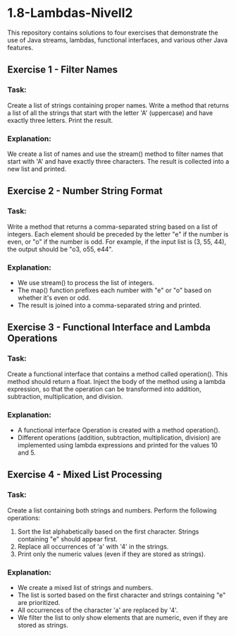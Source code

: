 # 1.8-Lambdas-Nivell2
This repository contains solutions to four exercises that demonstrate the use of Java streams, lambdas, functional interfaces, and various other Java features.

## Exercise 1 - Filter Names
### Task:
Create a list of strings containing proper names. Write a method that returns a list of all the strings that start with the letter 'A' (uppercase) and have exactly three letters. Print the result.
### Explanation:
We create a list of names and use the stream() method to filter names that start with 'A' and have exactly three characters.
The result is collected into a new list and printed.

## Exercise 2 - Number String Format
### Task:
Write a method that returns a comma-separated string based on a list of integers. Each element should be preceded by the letter "e" if the number is even, or "o" if the number is odd. For example, if the input list is (3, 55, 44), the output should be "o3, o55, e44".
### Explanation:
- We use stream() to process the list of integers.
- The map() function prefixes each number with "e" or "o" based on whether it's even or odd.
- The result is joined into a comma-separated string and printed.

## Exercise 3 - Functional Interface and Lambda Operations
### Task:
Create a functional interface that contains a method called operation(). This method should return a float. Inject the body of the method using a lambda expression, so that the operation can be transformed into addition, subtraction, multiplication, and division.
### Explanation:
- A functional interface Operation is created with a method operation().
- Different operations (addition, subtraction, multiplication, division) are implemented using lambda expressions and printed for the values 10 and 5.

## Exercise 4 - Mixed List Processing
### Task:
Create a list containing both strings and numbers. Perform the following operations:
1. Sort the list alphabetically based on the first character. Strings containing "e" should appear first.
2. Replace all occurrences of 'a' with '4' in the strings.
3. Print only the numeric values (even if they are stored as strings).
### Explanation:
- We create a mixed list of strings and numbers.
- The list is sorted based on the first character and strings containing "e" are prioritized.
- All occurrences of the character 'a' are replaced by '4'.
- We filter the list to only show elements that are numeric, even if they are stored as strings.
